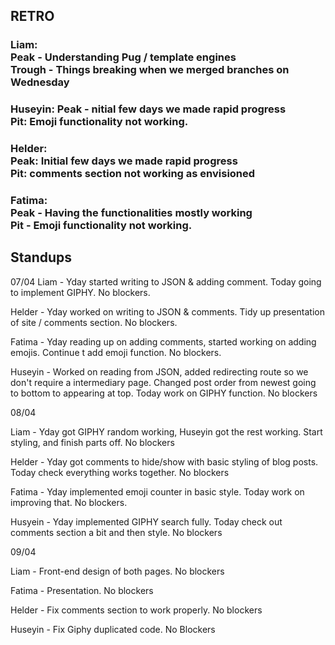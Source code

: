 ## RETRO
### Liam: <br> Peak - Understanding Pug / template engines <br> Trough - Things breaking when we merged branches on Wednesday
### Huseyin: Peak - nitial few days we made rapid progress <br> Pit: Emoji functionality not working.
### Helder: <br> Peak: Initial few days we made rapid progress <br> Pit: comments section not working as envisioned <br>
### Fatima: <br> Peak - Having the functionalities mostly working <br> Pit - Emoji functionality not working.





## Standups
07/04
Liam - Yday started writing to JSON & adding comment.
	Today going to implement GIPHY. No blockers.

Helder - Yday worked on writing to JSON & comments. Tidy up presentation of site / comments section. No blockers.

Fatima - Yday reading up on adding comments, started working on adding emojis. Continue t add emoji function. No blockers.

Huseyin - Worked on reading from JSON, added redirecting route so we don't require a intermediary page. Changed post order from newest going to bottom to appearing at top. Today work on GIPHY function. No blockers

08/04

Liam - Yday got GIPHY random working, Huseyin got the rest working. Start styling, and finish parts off. No blockers

Helder - Yday got comments to hide/show with basic styling of blog posts. Today check everything works together. No blockers

Fatima - Yday implemented emoji counter in basic style. Today work on improving that. No blockers.

Husyein - Yday implemented GIPHY search fully. Today check out comments section a bit and then style. No blockers

09/04

Liam - Front-end design of both pages. No blockers

Fatima - Presentation. No blockers

Helder - Fix comments section to work properly. No blockers

Huseyin - Fix Giphy duplicated code. No Blockers